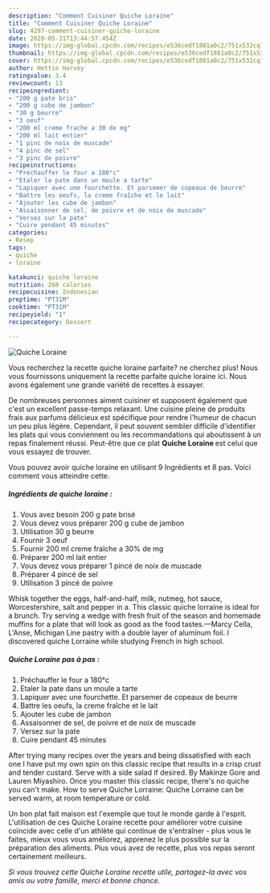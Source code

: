 ```yaml
---
description: "Comment Cuisiner Quiche Loraine"
title: "Comment Cuisiner Quiche Loraine"
slug: 4297-comment-cuisiner-quiche-loraine
date: 2020-05-31T13:44:57.454Z
image: https://img-global.cpcdn.com/recipes/e536cedf1881a0c2/751x532cq70/quiche-loraine-photo-principale-de-la-recette.jpg
thumbnail: https://img-global.cpcdn.com/recipes/e536cedf1881a0c2/751x532cq70/quiche-loraine-photo-principale-de-la-recette.jpg
cover: https://img-global.cpcdn.com/recipes/e536cedf1881a0c2/751x532cq70/quiche-loraine-photo-principale-de-la-recette.jpg
author: Hettie Harvey
ratingvalue: 3.4
reviewcount: 13
recipeingredient:
- "200 g pate bris"
- "200 g cube de jambon"
- "30 g beurre"
- "3 oeuf"
- "200 ml creme frache a 30 de mg"
- "200 ml lait entier"
- "1 pinc de noix de muscade"
- "4 pinc de sel"
- "3 pinc de poivre"
recipeinstructions:
- "Préchauffer le four a 180°c"
- "Etaler la pate dans un moule a tarte"
- "Lapiquer avec une fourchette. Et parsemer de copeaux de beurre"
- "Battre les oeufs, la creme fraîche et le lait"
- "Ajouter les cube de jambon"
- "Assaisonner de sel, de poivre et de noix de muscade"
- "Versez sur la pate"
- "Cuire pendant 45 minutes"
categories:
- Resep
tags:
- quiche
- loraine

katakunci: quiche loraine 
nutrition: 268 calories
recipecuisine: Indonesian
preptime: "PT31M"
cooktime: "PT31M"
recipeyield: "1"
recipecategory: Dessert

---
```



![Quiche Loraine](https://img-global.cpcdn.com/recipes/e536cedf1881a0c2/751x532cq70/quiche-loraine-photo-principale-de-la-recette.jpg)

Vous recherchez la recette quiche loraine parfaite? ne cherchez plus! Nous vous fournissons uniquement la recette parfaite quiche loraine ici. Nous avons également une grande variété de recettes à essayer.

De nombreuses personnes aiment cuisiner et supposent également que c'est un excellent passe-temps relaxant. Une cuisine pleine de produits frais aux parfums délicieux est spécifique pour rendre l'humeur de chacun un peu plus légère. Cependant, il peut souvent sembler difficile d'identifier les plats qui vous conviennent ou les recommandations qui aboutissent à un repas finalement réussi. Peut-être que ce plat <strong> Quiche Loraine </strong> est celui que vous essayez de trouver.

<!--inarticleads1-->

Vous pouvez avoir quiche loraine en utilisant 9 Ingrédients et 8 pas. Voici comment vous atteindre cette.

##### Ingrédients de quiche loraine :

1. Vous avez besoin 200 g pate brisé
1. Vous devez vous préparer 200 g cube de jambon
1. Utilisation 30 g beurre
1. Fournir 3 oeuf
1. Fournir 200 ml creme fraîche a 30% de mg
1. Préparer 200 ml lait entier
1. Vous devez vous préparer 1 pincé de noix de muscade
1. Préparer 4 pincé de sel
1. Utilisation 3 pincé de poivre


Whisk together the eggs, half-and-half, milk, nutmeg, hot sauce, Worcestershire, salt and pepper in a. This classic quiche lorraine is ideal for a brunch. Try serving a wedge with fresh fruit of the season and homemade muffins for a plate that will look as good as the food tastes.—Marcy Cella, L&#39;Anse, Michigan Line pastry with a double layer of aluminum foil. I discovered quiche Lorraine while studying French in high school. 

<!--inarticleads2-->

##### Quiche Loraine pas à pas :

1. Préchauffer le four a 180°c
1. Etaler la pate dans un moule a tarte
1. Lapiquer avec une fourchette. Et parsemer de copeaux de beurre
1. Battre les oeufs, la creme fraîche et le lait
1. Ajouter les cube de jambon
1. Assaisonner de sel, de poivre et de noix de muscade
1. Versez sur la pate
1. Cuire pendant 45 minutes


After trying many recipes over the years and being dissatisfied with each one I have put my own spin on this classic recipe that results in a crisp crust and tender custard. Serve with a side salad if desired. By Makinze Gore and Lauren Miyashiro. Once you master this classic recipe, there&#39;s no quiche you can&#39;t make. How to serve Quiche Lorraine: Quiche Lorraine can be served warm, at room temperature or cold. 

<!--inarticleads1-->

<p>
Un bon plat fait maison est l'exemple que tout le monde garde à l'esprit. L'utilisation de ces Quiche Loraine recette pour améliorer votre cuisine coïncide avec celle d'un athlète qui continue de s'entraîner - plus vous le faites, mieux vous vous améliorez, apprenez le plus possible sur la préparation des aliments. Plus vous avez de recette, plus vos repas seront certainement meilleurs.
</p>

<p>
<i>Si vous trouvez cette Quiche Loraine recette utile, partagez-la avec vos amis ou votre famille, merci et bonne chance.</i>
</p>
